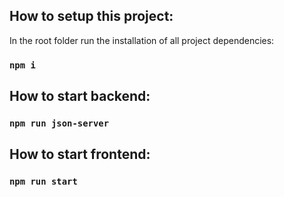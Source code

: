 ## How to setup this project:

In the root folder run the installation of all project dependencies:

### `npm i`

## How to start backend:

### `npm run json-server`

## How to start frontend:

### `npm run start`
